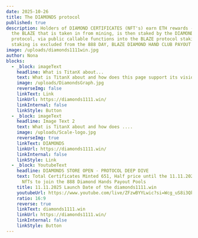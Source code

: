 ```yaml
---
date: 2025-10-26
title: The DIAMONDS protocol
published: true
description: Holders of DIAMOND CERTIFICATES (NFT's) earn ETH rewards - 80% of
  the BLAZE that is taken in from mining, is then staked by the DIAMONDS
  protocol, via public callable functions into the BLAZE protocol staking.  This
  staking is excluded from the 888 DAY, BLAZE DIAMOND HAND CLUB PAYOUT POOL
image: /uploads/diamonds1111win.jpg
author: Nona
blocks:
  - _block: imageText
    headline: What is TitanX about...
    text: What is TitanX about and how does this page support its vision?
    image: /uploads/DiamondsGraph.jpg
    reverseImg: false
    linkText: Link
    linkUrl: https://diamonds1111.win/
    linkInternal: false
    linkStyle: Button
  - _block: imageText
    headline: Image Text 2
    text: What is TitanX about and how does ....
    image: /uploads/Scale-logo.jpg
    reverseImg: true
    linkText: DIAMONDS
    linkUrl: https://diamonds1111.win/
    linkInternal: false
    linkStyle: Link
  - _block: YoutubeText
    headline: DIAMONDS STORE OPEN - PROTOCOL DEEP DIVE
    text: Total Certificates Minted 651, Half price until the 11.11.2025, Get 28
      NfTs to join the 888 Diamond Hands Payout Pools
    title: 11.11.2025 Launch Date of the diamonds1111.win
    youtubeUrl: https://www.youtube.com/live/ZFzwBYYLwic?si=Wcg_uS8i3QkZtCsY
    ratio: 16:9
    reverse: true
    linkText: diamonds1111.win
    linkUrl: https://diamonds1111.win/
    linkInternal: false
    linkStyle: Button
---
```

